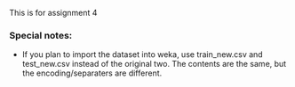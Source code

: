 This is for assignment 4

### Special notes:
* If you plan to import the dataset into weka, use train_new.csv and test_new.csv instead of the original two. The contents are the same, but the encoding/separaters are different.

